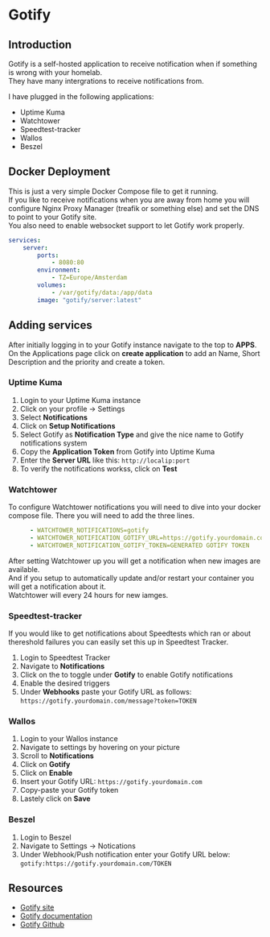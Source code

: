 # Gotify

## Introduction
Gotify is a self-hosted application to receive notification when if something is wrong with your homelab.  
They have many intergrations to receive notifications from.  
  
I have plugged in the following applications:  
- Uptime Kuma  
- Watchtower  
- Speedtest-tracker  
- Wallos  
- Beszel  

## Docker Deployment
This is just a very simple Docker Compose file to get it running.  
If you like to receive notifications when you are away from home you will configure Nginx Proxy Manager (treafik or something else) and set the DNS to point to your Gotify site.  
You also need to enable websocket support to let Gotify work properly.  

``` yaml linenums="1" title="Speedtest Tracker config"
services:
    server:
        ports:
            - 8080:80
        environment:
            - TZ=Europe/Amsterdam
        volumes:
            - /var/gotify/data:/app/data
        image: "gotify/server:latest"
```

## Adding services
After initially logging in to your Gotify instance navigate to the top to **APPS**.
On the Applications page click on **create application** to add an Name, Short Description and the priority and create a token.

### Uptime Kuma
1. Login to your Uptime Kuma instance
2. Click on your profile -> Settings
3. Select **Notifications**
4. Click on **Setup Notifications**
5. Select Gotify as **Notification Type** and give the nice name to Gotify notifications system
6. Copy the **Application Token** from Gotify into Uptime Kuma
7. Enter the **Server URL** like this: `http://localip:port`
8. To verify the notifications workss, click on **Test**

### Watchtower
To configure Watchtower notifications you will need to dive into your docker compose file.
There you will need to add the three lines.
```yaml
      - WATCHTOWER_NOTIFICATIONS=gotify
      - WATCHTOWER_NOTIFICATION_GOTIFY_URL=https://gotify.yourdomain.com
      - WATCHTOWER_NOTIFICATION_GOTIFY_TOKEN=GENERATED GOTIFY TOKEN
```
After setting Watchtower up you will get a notification when new images are available.  
And if you setup to automatically update and/or restart your container you will get a notification about it.  
Watchtower will every 24 hours for new iamges.  

### Speedtest-tracker
If you would like to get notifications about Speedtests which ran or about thereshold failures you can easily set this up in Speedtest Tracker.  
  
1. Login to Speedtest Tracker
2. Navigate to **Notifications**
3. Click on the to toggle under **Gotify** to enable Gotify notifications
4. Enable the desired triggers
5. Under **Webhooks** paste your Gotify URL as follows:  
`https://gotify.yourdomain.com/message?token=TOKEN`  

### Wallos
1. Login to your Wallos instance
2. Navigate to settings by hovering on your picture
3. Scroll to **Notifications**
4. Click on **Gotify**
5. Click on **Enable**
6. Insert your Gotify URL: `https://gotify.yourdomain.com`
7. Copy-paste your Gotify token
8. Lastely click on **Save**

### Beszel
1. Login to Beszel
2. Navigate to Settings -> Notications
3. Under Webhook/Push notification enter your Gotify URL below:  
`gotify:https://gotify.yourdomain.com/TOKEN`

## Resources
- [Gotify site](https://gotify.net/)
- [Gotify documentation](https://gotify.net/docs/index)
- [Gotify Github](https://github.com/gotify)